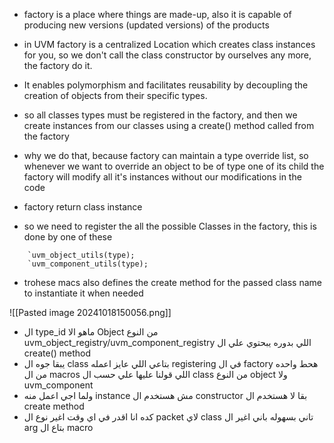 

- factory is a place where things are made-up, also it is capable of producing new versions (updated versions) of the products

- in UVM factory is a centralized Location which creates class instances for you, so we don't call the class constructor by ourselves any more, the factory do it.

- It enables polymorphism and facilitates reusability by decoupling the creation of objects from their specific types.

- so all classes types must be registered in the factory, and then we create instances from our classes using a create() method called from the factory

- why we do that, because factory can maintain a type override list, so whenever we want to override an object to be of type one of its child the factory will modify all it's instances without our modifications in the code 

- factory return class instance 

- so we need to register the all the possible Classes in the factory, this is done by one of these 
```
	`uvm_object_utils(type);
	`uvm_component_utils(type);
```
- trohese macs also defines the create method for the passed class name to instantiate it when needed

![[Pasted image 20241018150056.png]]
- ال type_id ماهو الا Object من النوع uvm_object_registry/uvm_component_registry اللي بدوره يبحتوي علي ال create() method
- يبقا جوه ال class بتاعي اللي عايز اعمله registering في ال factory  هحط  واحده من ال macros اللي قولنا عليها علي حسب ال class من النوع object ولا uvm_component 
- ولما اجي اعمل منه instance مش هستخدم ال constructor بقا لا هستخدم ال create method 
- كده انا اقدر في اي وقت اغير نوع ال packet لاي class تاني بسهوله باني اغير ال arg بتاع ال macro